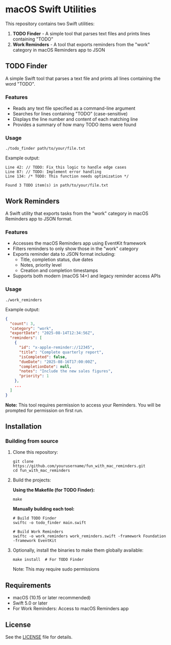 # macOS Swift Utilities

This repository contains two Swift utilities:

1. **TODO Finder** - A simple tool that parses text files and prints lines containing "TODO"
2. **Work Reminders** - A tool that exports reminders from the "work" category in macOS Reminders app to JSON

## TODO Finder

A simple Swift tool that parses a text file and prints all lines containing the word "TODO".

### Features

- Reads any text file specified as a command-line argument
- Searches for lines containing "TODO" (case-sensitive)
- Displays the line number and content of each matching line
- Provides a summary of how many TODO items were found

### Usage

```
./todo_finder path/to/your/file.txt
```

Example output:
```
Line 42: // TODO: Fix this logic to handle edge cases
Line 87: // TODO: Implement error handling
Line 134: /* TODO: This function needs optimization */

Found 3 TODO item(s) in path/to/your/file.txt
```

## Work Reminders

A Swift utility that exports tasks from the "work" category in macOS Reminders app to JSON format.

### Features

- Accesses the macOS Reminders app using EventKit framework
- Filters reminders to only show those in the "work" category
- Exports reminder data to JSON format including:
  - Title, completion status, due dates
  - Notes, priority level
  - Creation and completion timestamps
- Supports both modern (macOS 14+) and legacy reminder access APIs

### Usage

```
./work_reminders
```

Example output:
```json
{
  "count": 3,
  "category": "work",
  "exportDate": "2025-08-14T12:34:56Z",
  "reminders": [
    {
      "id": "x-apple-reminder://12345",
      "title": "Complete quarterly report",
      "isCompleted": false,
      "dueDate": "2025-08-16T17:00:00Z",
      "completionDate": null,
      "notes": "Include the new sales figures",
      "priority": 1
    },
    ...
  ]
}
```

**Note:** This tool requires permission to access your Reminders. You will be prompted for permission on first run.

## Installation

### Building from source

1. Clone this repository:
   ```
   git clone https://github.com/yourusername/fun_with_mac_reminders.git
   cd fun_with_mac_reminders
   ```

2. Build the projects:

   **Using the Makefile (for TODO Finder):**
   ```
   make
   ```

   **Manually building each tool:**
   ```
   # Build TODO Finder
   swiftc -o todo_finder main.swift
   
   # Build Work Reminders
   swiftc -o work_reminders work_reminders.swift -framework Foundation -framework EventKit
   ```

3. Optionally, install the binaries to make them globally available:
   ```
   make install  # For TODO Finder
   ```
   Note: This may require sudo permissions

## Requirements

- macOS (10.15 or later recommended)
- Swift 5.0 or later
- For Work Reminders: Access to macOS Reminders app

## License

See the [LICENSE](LICENSE) file for details.